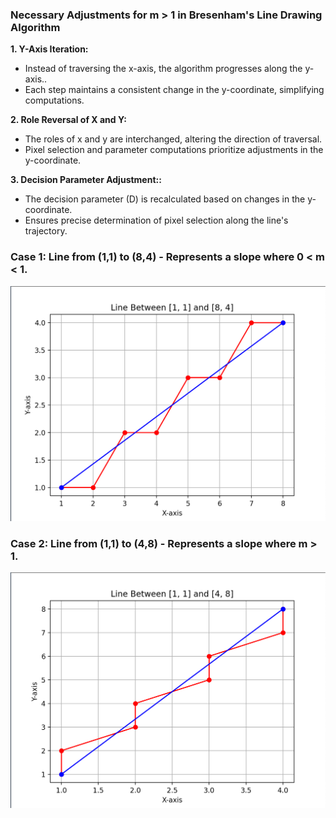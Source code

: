 
### Necessary Adjustments for m > 1 in Bresenham's Line Drawing Algorithm

 **1. Y-Axis Iteration:**

  - Instead of traversing the x-axis, the algorithm progresses along the y-axis..
  - Each step maintains a consistent change in the y-coordinate, simplifying computations.

 **2. Role Reversal of X and Y:**

  - The roles of x and y are interchanged, altering the direction of traversal.
  - Pixel selection and parameter computations prioritize adjustments in the y-coordinate.

 **3. Decision Parameter Adjustment::**
  - The decision parameter (D) is recalculated based on changes in the y-coordinate.
  - Ensures precise determination of pixel selection along the line's trajectory.



### **Case 1**: Line from (1,1) to (8,4) - Represents a slope where 0 < m < 1.
![case 1](0<m<1.png)

### **Case 2**: Line from (1,1) to (4,8) - Represents a slope where m > 1.
![case 2](m>1.png)
